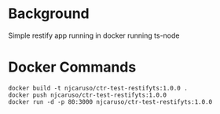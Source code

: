 # Background
Simple restify app running in docker running ts-node

# Docker Commands
```
docker build -t njcaruso/ctr-test-restifyts:1.0.0 .
docker push njcaruso/ctr-test-restifyts:1.0.0
docker run -d -p 80:3000 njcaruso/ctr-test-restifyts:1.0.0
```